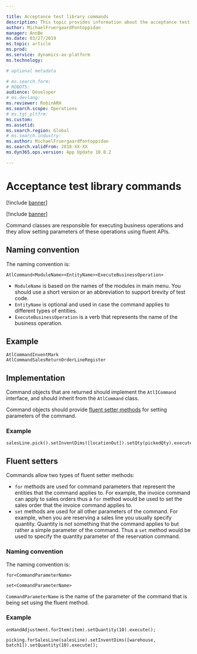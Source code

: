 ```yaml
---

title: Acceptance test library commands
description: This topic provides information about the acceptance test library.
author: MichaelFruergaardPontoppidan
manager: AnnBe
ms.date: 03/27/2019
ms.topic: article
ms.prod: 
ms.service: dynamics-ax-platform
ms.technology: 

# optional metadata

# ms.search.form: 
# ROBOTS: 
audience: Developer
# ms.devlang: 
ms.reviewer: RobinARH
ms.search.scope: Operations
# ms.tgt_pltfrm: 
ms.custom: 
ms.assetid: 
ms.search.region: Global
# ms.search.industry: 
ms.author: MichaelFruergaardPontoppidan
ms.search.validFrom: 2018-XX-XX
ms.dyn365.ops.version: App Update 10.0.2

---
```


# Acceptance test library commands

[!include [banner](../includes/banner.md)]

[!include [banner](../includes/preview-banner.md)]

Command classes are responsible for executing business operations and they allow setting parameters of these operations using fluent APIs.

## Naming convention
The naming convention is:

`AtlCommand<ModuleName><EntityName><ExecuteBusinessOperation>`

+ `ModuleName` is based on the names of the modules in main menu. You should use a short version or an abbreviation to support brevity of test code.
+ `EntityName` is optional and used in case the command applies to different types of entities.
+ `ExecuteBusinessOperation` is a verb that represents the name of the business operation.

## Example
```
AtlCommandInventMark
AtlCommandSalesReturnOrderLineRegister
```

## Implementation
Command objects that are returned should implement the `AtlICommand` interface, and should inherit from the `AtlCommand` class.

Command objects should provide [fluent setter methods](#fluent-setters) for setting parameters of the command.

### Example
```
salesLine.pick().setInventDims([locationOut]).setQty(pickedQty).execute();
```

## Fluent setters
Commands allow two types of fluent setter methods:

+ `for` methods are used for command parameters that represent the entities that the command applies to. For example, the invoice command can apply to sales orders thus a `for` method would be used to set the sales order that the invoice command applies to.
+ `set` methods are used for all other parameters of the command. For example, when you are reserving a sales line you usually specify quantity. Quantity is not something that the command applies to but rather a simple parameter of the command. Thus a `set` method would be used to specify the quantity parameter of the reservation command.

### Naming convention
The naming convention is:

`for<CommandParameterName>`

`set<CommandParameterName>`

`CommandParameterName` is the name of the parameter of the command that is being set using the fluent method.

### Example
```
onHandAdjustment.forItem(item).setQuantity(10).execute();
	
picking.forSalesLine(salesLine).setInventDims([warehouse, batch1]).setQuantity(10).execute();
```
